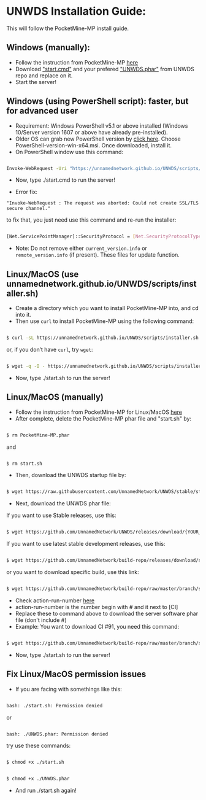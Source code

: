 # UNWDS Installation Guide:
This will follow the PocketMine-MP install guide.
## Windows (manually):
+ Follow the instruction from PocketMine-MP [here](https://pmmp.readthedocs.io/en/rtfd/installation.html)
+ Download ["start.cmd"](https://github.com/UnnamedNetwork/UNWDS/blob/stable/start.cmd) and your prefered ["UNWDS.phar"](https://github.com/UnnamedNetwork/UNWDS/releases) from UNWDS repo and replace on it.
+ Start the server!

## Windows (using PowerShell script): faster, but for advanced user
+ Requirement: Windows PowerShell v5.1 or above installed (Windows 10/Server version 1607 or above have already pre-installed).
+ Older OS can grab new PowerShell version by [click here](https://github.com/PowerShell/PowerShell/releases/). Choose PowerShell-version-win-x64.msi. Once downloaded, install it.
+ On PowerShell window use this command:
```sh

Invoke-WebRequest -Uri "https://unnamednetwork.github.io/UNWDS/scripts/installer.ps1" -OutFile "installer.ps1"; powershell -ExecutionPolicy Bypass -File .\installer.ps1

```
+ Now, type ./start.cmd to run the server!

+ Error fix: 
```
"Invoke-WebRequest : The request was aborted: Could not create SSL/TLS secure channel."
```
to fix that, you just need use this command and re-run the installer:
```sh

[Net.ServicePointManager]::SecurityProtocol = [Net.SecurityProtocolType]::Tls12

```

+ Note: Do not remove either `current_version.info` or `remote_version.info` (if present). These files for update function.

## Linux/MacOS (use unnamednetwork.github.io/UNWDS/scripts/installer.sh)
+ Create a directory which you want to install PocketMine-MP into, and cd into it.
+ Then use `curl` to install PocketMine-MP using the following command:
```sh

$ curl -sL https://unnamednetwork.github.io/UNWDS/scripts/installer.sh | bash -s -

```
or, if you don’t have `curl`, try `wget`:
```sh

$ wget -q -O - https://unnamednetwork.github.io/UNWDS/scripts/installer.sh | bash -s -

```
+ Now, type ./start.sh to run the server!

## Linux/MacOS (manually)
+ Follow the instruction from PocketMine-MP for Linux/MacOS [here](https://pmmp.readthedocs.io/en/rtfd/installation/get-dot-pmmp-dot-io.html)
+ After complete, delete the PocketMine-MP phar file and "start.sh" by:
```sh

$ rm PocketMine-MP.phar

```
and
```sh

$ rm start.sh

```
+ Then, download the UNWDS startup file by:
```sh

$ wget https://raw.githubusercontent.com/UnnamedNetwork/UNWDS/stable/start.sh && chmod +x ./start.sh

```
+ Next, download the UNWDS phar file:

If you want to use Stable releases, use this:
```sh

$ wget https://github.com/UnnamedNetwork/UNWDS/releases/download/{YOUR_PREFERRED_VERESION}/UNWDS.phar

```

If you want to use latest stable development releases, use this:
```sh

$ wget https://github.com/UnnamedNetwork/build-repo/releases/download/stable-build/UNWDS.phar


```

or you want to download specific build, use this link:
```sh

$ wget https://github.com/UnnamedNetwork/build-repo/raw/master/branch/stable/old/<action-run-number>/UNWDS.phar

```


+ Check action-run-number [here](https://github.com/UnnamedNetwork/UNWDS/actions)
+ action-run-number is the number begin with # and it next to [CI]
+ Replace these to command above to download the server software phar file (don't include #)
+ Example: You want to download CI #91, you need this command:
```sh

$ wget https://github.com/UnnamedNetwork/build-repo/raw/master/branch/stable/old/91/UNWDS.phar

```

+ Now, type ./start.sh to run the server!

## Fix Linux/MacOS permission issues
+ If you are facing with somethings like this:
 ```sh

bash: ./start.sh: Permission denied

```
or 

 ```sh

bash: ./UNWDS.phar: Permission denied

```

try use these commands:

 ```sh

$ chmod +x ./start.sh

```
 ```sh

$ chmod +x ./UNWDS.phar

```

+ And run ./start.sh again!

